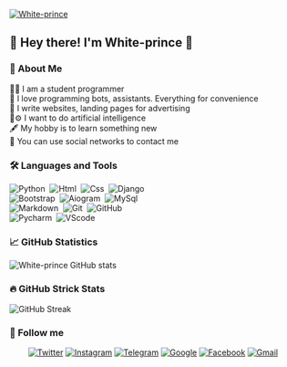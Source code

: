  [![White-prince](https://github.com/White-prince/White-prince/blob/main/assets/vk-head-andrew.png?raw=true)](http://white-prince.ru/)
  
 ## :wave:&nbsp;Hey there! I'm White-prince :crown:

 ### :file_folder:&nbsp;About Me
 
:man_student:&nbsp;I am a student programmer\
 :robot:&nbsp;I love programming bots, assistants. Everything for convenience\
 :receipt:&nbsp;I write websites, landing pages for advertising\
 :brain::gear:&nbsp;I want to do artificial intelligence\
 :fountain_pen:&nbsp;My hobby is to learn something new\
 :speech_balloon:&nbsp;You can use social networks to contact me

 ### :hammer_and_wrench:&nbsp;Languages and Tools
 
  ![Python](https://img.shields.io/badge/-Python-AFEEEE?style=for-the-badge&logo=Python)&nbsp;
  ![Html](https://img.shields.io/badge/-HTML-FF7F50?style=for-the-badge&logo=HTML5)&nbsp;
  ![Css](https://img.shields.io/badge/-CSS-7B68EE?style=for-the-badge&logo=CSS3)&nbsp;
  ![Django](https://img.shields.io/badge/-Django-2E8B57?style=for-the-badge&logo=Django)\
  ![Bootstrap](https://img.shields.io/badge/-Bootstrap-483D8B?style=for-the-badge&logo=Bootstrap)&nbsp;
  ![Aiogram](https://img.shields.io/badge/-aiogram-AFEEEE?style=for-the-badge&logo=Telegram)&nbsp;
  ![MySql](https://img.shields.io/badge/-MySql-F0E68C?style=for-the-badge&logo=MySql)\
  ![Markdown](https://img.shields.io/badge/-Markdown-C0C0C0?style=for-the-badge&logo=Markdown)&nbsp;
  ![Git](https://img.shields.io/badge/-Git-DC143C?style=for-the-badge&logo=Git)&nbsp;
  ![GitHub](https://img.shields.io/badge/-GitHub-131313?style=for-the-badge&logo=GitHub)\
  ![Pycharm](https://img.shields.io/badge/-Pycharm-3CB371?style=for-the-badge&logo=Pycharm)&nbsp;
  ![VScode](https://img.shields.io/badge/-VSCode-2A84FE?style=for-the-badge&logo=VisualStudioCode)&nbsp;

 ### :chart_with_upwards_trend:&nbsp;GitHub Statistics
 
  ![White-prince GitHub stats](https://github-readme-stats.vercel.app/api?username=White-prince&hide_border=true&show_icons=true&bg_color=0D1117&text_color=fefefe&title_color=39d253&icon_color=39d253)&nbsp;
  
 ### :fire:&nbsp;GitHub Strick Stats
 
  ![GitHub Streak](http://github-readme-streak-stats.herokuapp.com?user=White-prince&theme=github-dark&hide_border=true&date_format=%5BY.%5Dn.j)
  
### :link:&nbsp;Follow me
 <div align="center">
 
  [![Twitter](https://img.shields.io/badge/-Twitter-131313?style=for-the-badge&logo=Twitter)](https://twitter.com/White_prince_0)
  [![Instagram](https://img.shields.io/badge/-Instagram-131313?style=for-the-badge&logo=Instagram)](https://www.instagram.com/white_prince_x0/)
  [![Telegram](https://img.shields.io/badge/-Telegram-131313?style=for-the-badge&logo=Telegram)](https://t.me/Dark_Hub_info)
  [![Google](https://img.shields.io/badge/-Webpage-131313?style=for-the-badge&logo=Google-Chrome&logoColor=white)](http://white-prince.ru/)
  [![Facebook](https://img.shields.io/badge/-Facebook-131313?style=for-the-badge&logo=Facebook)](https://www.facebook.com/profile.php?id=100023988285502)
  [![Gmail](https://img.shields.io/badge/-Gmail-131313?style=for-the-badge&logo=Gmail&logoColor=white)](https://mail.google.com/mail/u/0/?fs=1&tf=cm&source=mailto&to=tiltedfear@gmail.com)
 
 </div>
